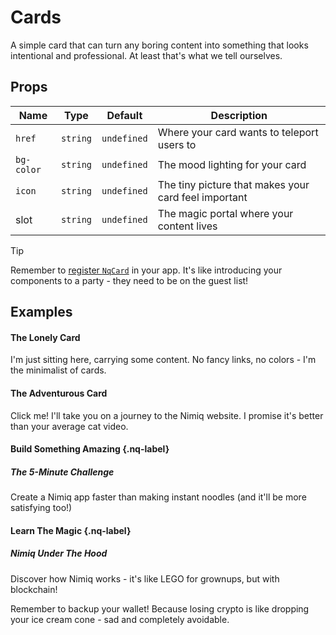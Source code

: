 # Cards

A simple card that can turn any boring content into something that looks intentional and professional. At least that's what we tell ourselves.

## Props

| Name       | Type     | Default     | Description                                          |
| ---------- | -------- | ----------- | ---------------------------------------------------- |
| `href`     | `string` | `undefined` | Where your card wants to teleport users to           |
| `bg-color` | `string` | `undefined` | The mood lighting for your card                      |
| `icon`     | `string` | `undefined` | The tiny picture that makes your card feel important |
| slot       | `string` | `undefined` | The magic portal where your content lives            |

> [!TIP]
> Remember to [register `NqCard`](/vitepress-theme/#register-the-components) in your app. It's like introducing your components to a party - they need to be on the guest list!

## Examples

<ComponentPreview lang="Vue">

<NqCard>

#### The Lonely Card

I'm just sitting here, carrying some content. No fancy links, no colors - I'm the minimalist of cards.

</NqCard>

</ComponentPreview>

<ComponentPreview lang="Vue">

<NqCard href="https://nimiq.com">

#### The Adventurous Card

Click me! I'll take you on a journey to the Nimiq website. I promise it's better than your average cat video.

</NqCard>

</ComponentPreview>

<ComponentPreview lang="Vue">

<NqCard bg-color="blue" href="#" icon="i-nimiq:icons-lg-browsermesh">

#### Build Something Amazing {.nq-label}

##### The 5-Minute Challenge

Create a Nimiq app faster than making instant noodles (and it'll be more satisfying too!)

</NqCard>

</ComponentPreview>

<ComponentPreview lang="Vue">

<NqCard bg-color="green" href="#" icon="i-nimiq:icons-lg-cubes">

#### Learn The Magic {.nq-label}

##### Nimiq Under The Hood

Discover how Nimiq works - it's like LEGO for grownups, but with blockchain!

</NqCard>

</ComponentPreview>

<ComponentPreview lang="Vue">

<NqCard bg-color="orange">

Remember to backup your wallet! Because losing crypto is like dropping your ice cream cone - sad and completely avoidable.

</NqCard>

</ComponentPreview>

